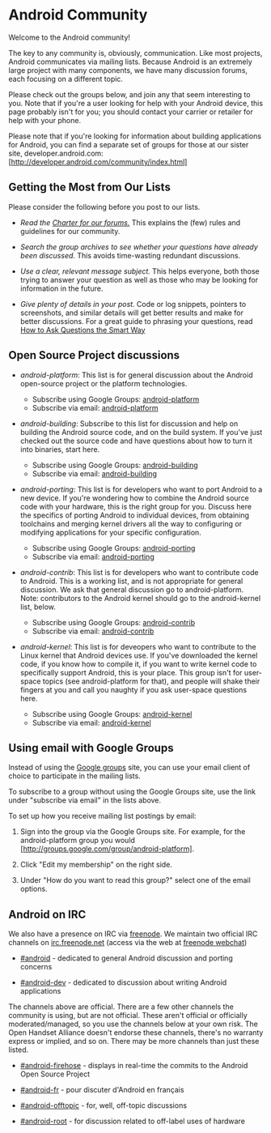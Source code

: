 # Android Community #

Welcome to the Android community!

The key to any community is, obviously, communication. Like most projects,
Android communicates via mailing lists. Because Android is an extremely large
project with many components, we have many discussion forums, each focusing on
a different topic.

Please check out the groups below, and join any that seem interesting to
you. Note that if you're a user looking for help with your Android device,
this page probably isn't for you; you should contact your carrier or retailer
for help with your phone.

Please note that if you're looking for information about building
applications for Android, you can find a separate set of groups for those at
our sister site, developer.android.com: [http://developer.android.com/community/index.html]

## Getting the Most from Our Lists ##

Please consider the following before you post to our lists.

- *Read the [Charter for our forums.](groups-charter.html)* This explains the (few) rules and guidelines for our community.

- *Search the group archives to see whether your questions have already been discussed.* This avoids time-wasting redundant discussions.

- *Use a clear, relevant message subject.* This helps everyone, both those trying to answer your question as well as those who may be looking for information in the future.

- *Give plenty of details in your post.* Code or log snippets, pointers to screenshots, and similar details will get better results and make for better discussions. For a great guide to phrasing your questions, read [How to Ask Questions the Smart Way](http://www.catb.org/%7Eesr/faqs/smart-questions.html)

## Open Source Project discussions ##

- *android-platform*: 
    This list is for general discussion about the Android open-source project or the platform technologies.
    - Subscribe using Google Groups: [android-platform](http://groups.google.com/group/android-platform)
    - Subscribe via email: [android-platform](mailto:android-platform+subscribe@googlegroups.com)

- *android-building*:
    Subscribe to this list for discussion and help on building the Android source code, and on the build system. If you've just checked out the source code and have questions about how to turn it into binaries, start here.
    - Subscribe using Google Groups: [android-building](http://groups.google.com/group/android-building)
    - Subscribe via email: [android-building](mailto:android-building+subscribe@googlegroups.com)

- *android-porting*:
    This list is for developers who want to port Android to a new device. If you're wondering how to combine the Android source code with your hardware, this is the right group for you. Discuss here the specifics of porting Android to individual devices, from obtaining toolchains and merging kernel drivers all the way to configuring or modifying applications for your specific
configuration.
    - Subscribe using Google Groups: [android-porting](http://groups.google.com/group/android-porting)
    - Subscribe via email: [android-porting](mailto:android-porting+subscribe@googlegroups.com)

- *android-contrib*:
    This list is for developers who want to contribute code to Android. This is a working list, and is not appropriate for general discussion. We ask that general discussion go to android-platform.  Note: contributors to the Android kernel should go to the android-kernel list, below.
    - Subscribe using Google Groups: [android-contrib](http://groups.google.com/group/android-contrib)
    - Subscribe via email: [android-contrib](mailto:android-contrib+subscribe@googlegroups.com)

- *android-kernel*:
    This list is for deveopers who want to contribute to the Linux kernel that Android devices use. If you've downloaded the kernel code, if you know how to compile it, if you want to write kernel code to specifically support Android,
this is your place. This group isn't for user-space topics (see android-platform for that), and people will shake their fingers at you and call you naughty if you ask user-space questions here.
    - Subscribe using Google Groups: [android-kernel](http://groups.google.com/group/android-kernel)
    - Subscribe via email: [android-kernel](mailto:android-kernel+subscribe@googlegroups.com)

## Using email with Google Groups ##

Instead of using the [Google groups](http://groups.google.com) site, you can use your email client of choice to participate in the mailing lists.

To subscribe to a group without using the Google Groups site, use the link under "subscribe via email" in the lists above.

To set up how you receive mailing list postings by email:

1. Sign into the group via the Google Groups site. For example, for the android-platform group you would [http://groups.google.com/group/android-platform].

1. Click "Edit my membership" on the right side.

1. Under "How do you want to read this group?" select one of the email options.

## Android on IRC ##

We also have a presence on IRC via [freenode](http://freenode.net/).
We maintain two official IRC channels on [irc.freenode.net](irc://irc.freenode.net/) (access via the web
at [freenode webchat](http://webchat.freenode.net/))

- [\#android](irc://irc.freenode.net/android) - dedicated to general Android discussion and porting concerns

- [\#android-dev](irc://irc.freenode.net/android-dev) - dedicated to discussion about writing Android applications

The channels above are official. There are a few other channels the
community is using, but are not official. These aren't official or officially
moderated/managed, so you use the channels below at your own risk. The Open
Handset Alliance doesn't endorse these channels, there's no warranty express
or implied, and so on. There may be more channels than just these listed.

- [\#android-firehose](irc://irc.freenode.net/android-firehose) - displays in real-time the commits to the Android Open Source Project

- [\#android-fr](irc://irc.freenode.net/android-fr) - pour discuter d'Android en français

- [\#android-offtopic](irc://irc.freenode.net/android-offtopic) - for, well, off-topic discussions

- [\#android-root](irc://irc.freenode.net/android-root) - for discussion related to off-label uses of hardware
